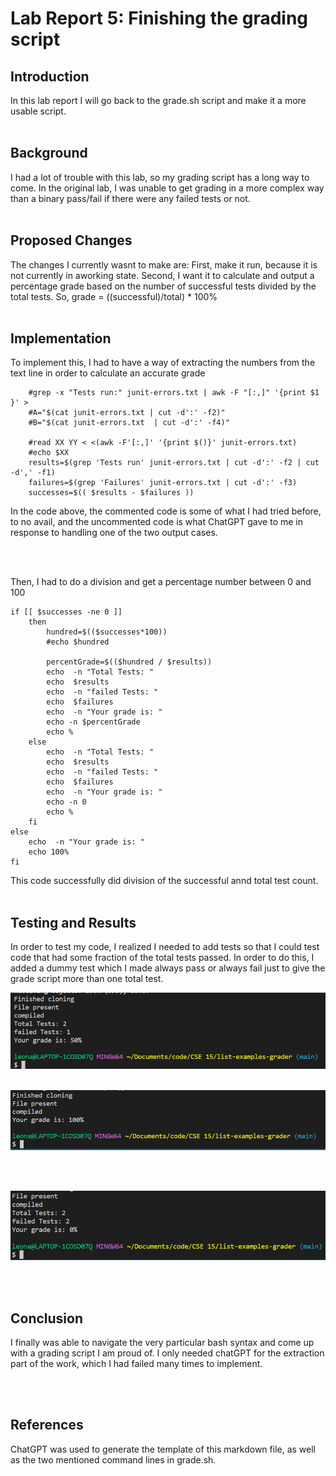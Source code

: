 # Lab Report 5: Finishing the grading script

## Introduction
In this lab report I will go back to the grade.sh script and make it a more usable script.
<br/>
<br/>

## Background
I had a lot of trouble with this lab, so my grading script has a long way to come. In the original 
lab, I was unable to get grading in a more complex way than a binary pass/fail if there were any failed tests or not.
<br/>
<br/>

## Proposed Changes
The changes I currently wasnt to make are: First, make it run, because it is not currently in  aworking state. Second, I want it to calculate and output a percentage grade based on the 
number of successful tests divided by the total tests. So, grade = ((successful)/total) * 100%
<br/>
<br/>

## Implementation
To implement this, I had to have a way of extracting the numbers from the text line in order to calculate an accurate grade

```
    #grep -x "Tests run:" junit-errors.txt | awk -F "[:,]" '{print $1 }' > 
    #A="$(cat junit-errors.txt | cut -d':' -f2)"
    #B="$(cat junit-errors.txt  | cut -d':' -f4)"
    
    #read XX YY < <(awk -F'[:,]' '{print $()}' junit-errors.txt)
    #echo $XX
    results=$(grep 'Tests run' junit-errors.txt | cut -d':' -f2 | cut -d',' -f1)
    failures=$(grep 'Failures' junit-errors.txt | cut -d':' -f3)
    successes=$(( $results - $failures ))
```
In the code above, the commented code is some of what I had tried before, to no avail, and
the uncommented code is what ChatGPT gave to me in response to handling one of the two output cases.

<br/>
<br/>

Then, I had to do a division and get a percentage number between 0 and 100
```
if [[ $successes -ne 0 ]]
    then
        hundred=$(($successes*100))
        #echo $hundred
    
        percentGrade=$(($hundred / $results))
        echo  -n "Total Tests: "
        echo  $results
        echo  -n "failed Tests: "
        echo  $failures
        echo  -n "Your grade is: "
        echo -n $percentGrade 
        echo %
    else 
        echo  -n "Total Tests: "
        echo  $results
        echo  -n "failed Tests: "
        echo  $failures
        echo  -n "Your grade is: "
        echo -n 0 
        echo %
    fi
else 
    echo  -n "Your grade is: "
    echo 100%
fi
```
This code successfully did division of the successful annd total test count.
<br/>
<br/>

## Testing and Results
In order to test my code, I realized I needed to add tests so that I could test code that 
had some fraction of the total tests passed. In order to do this, I added a dummy test which I made always pass or always fail just to give the grade script more than one total test.

![Full pass](images/L5s1.png)
<br/>
<br/>

![half pass](images/L5s2.png)

<br/>
<br/>

![no pass](images/L5s3.png)

<br/>
<br/>

## Conclusion
I finally was able to navigate the very particular bash syntax and come up with a grading 
script I am proud of. I only needed chatGPT for the extraction part of the work, which 
I had failed many times to implement.

<br/>
<br/>

## References
ChatGPT was used to generate the template of this markdown file, as well as the two mentioned
command lines in grade.sh.
